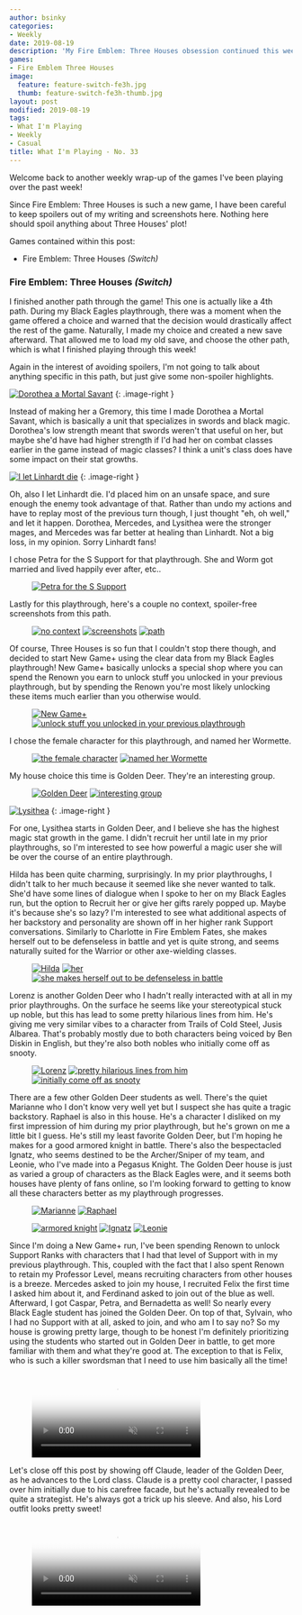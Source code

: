 ```yaml
---
author: bsinky
categories:
- Weekly
date: 2019-08-19
description: 'My Fire Emblem: Three Houses obsession continued this week!'
games:
- Fire Emblem Three Houses
image:
  feature: feature-switch-fe3h.jpg
  thumb: feature-switch-fe3h-thumb.jpg
layout: post
modified: 2019-08-19
tags:
- What I'm Playing
- Weekly
- Casual
title: What I'm Playing - No. 33
---
```


Welcome back to another weekly wrap-up of the games I've been playing over the
past week!

Since Fire Emblem: Three Houses is such a new game, I have been careful to keep
spoilers out of my writing and screenshots here. Nothing here should spoil
anything about Three Houses' plot!

Games contained within this post:

 - Fire Emblem: Three Houses *(Switch)*

<!--more-->

### Fire Emblem: Three Houses *(Switch)*

I finished another path through the game! This one is actually like a 4th path.
During my Black Eagles playthrough, there was a moment when the game offered a
choice and warned that the decision would drastically affect the rest of the
game. Naturally, I made my choice and created a new save afterward. That allowed
me to load my old save, and choose the other path, which is what I finished
playing through this week!

Again in the interest of avoiding spoilers, I'm not going to talk about anything
specific in this path, but just give some non-spoiler highlights.

[![Dorothea a Mortal Savant](https://i.imgur.com/tUWVZZhm.jpg)](https://i.imgur.com/tUWVZZh.jpg)
{: .image-right }

Instead of making her a Gremory, this time I made Dorothea a Mortal Savant,
which is basically a unit that specializes in swords and black magic. Dorothea's
low strength meant that swords weren't that useful on her, but maybe she'd have
had higher strength if I'd had her on combat classes earlier in the game instead
of magic classes? I think a unit's class does have some impact on their stat
growths.

[![I let Linhardt die](https://i.imgur.com/3Hl8k8zm.jpg)](https://i.imgur.com/3Hl8k8z.jpg)
{: .image-right }

Oh, also I let Linhardt die. I'd placed him on an unsafe space, and sure enough
the enemy took advantage of that. Rather than undo my actions and have to replay
most of the previous turn though, I just thought "eh, oh well," and let it
happen. Dorothea, Mercedes, and Lysithea were the stronger mages, and Mercedes
was far better at healing than Linhardt. Not a big loss, in my opinion. Sorry
Linhardt fans!

I chose Petra for the S Support for that playthrough. She and Worm got married and lived happily ever after, etc..

<figure class="half center">
    <a href="https://i.imgur.com/1t4cTB4.jpg"><img src="https://i.imgur.com/1t4cTB4m.jpg" alt="Petra for the S Support"/>
    </a>
</figure>

Lastly for this playthrough, here's a couple no context, spoiler-free
screenshots from this path.

<figure class="third">
    <a href="https://i.imgur.com/4j6RtKW.jpg"><img src="https://i.imgur.com/4j6RtKWm.jpg" alt="no context"/></a>
    <a href="https://i.imgur.com/7wy4sFf.jpg"><img src="https://i.imgur.com/7wy4sFfm.jpg" alt="screenshots"/></a>
    <a href="https://i.imgur.com/jrecfQS.jpg"><img src="https://i.imgur.com/jrecfQSm.jpg" alt="path"/></a>
</figure>

Of course, Three Houses is so fun that I couldn't stop there though, and decided
to start New Game+ using the clear data from my Black Eagles playthrough! New
Game+ basically unlocks a special shop where you can spend the Renown you earn
to unlock stuff you unlocked in your previous playthrough, but by spending the
Renown you're most likely unlocking these items much earlier than you otherwise
would.

<figure class="half">
    <a href="https://i.imgur.com/R15UxPK.jpg"><img src="https://i.imgur.com/R15UxPKm.jpg" alt="New Game+"/></a>
    <a href="https://i.imgur.com/lH0qNN5.jpg"><img src="https://i.imgur.com/lH0qNN5m.jpg" alt="unlock stuff you unlocked in your previous playthrough"/></a>
</figure>

I chose the female character for this playthrough, and named her Wormette.

<figure class="half">
    <a href="https://i.imgur.com/xXZzNWd.jpg"><img src="https://i.imgur.com/xXZzNWdm.jpg" alt="the female character"/></a>
    <a href="https://i.imgur.com/iDfREgY.jpg"><img src="https://i.imgur.com/iDfREgYm.jpg" alt="named her Wormette"/></a>
</figure>

My house choice this time is Golden Deer. They're an interesting group.

<figure class="half">
    <a href="https://i.imgur.com/YVHDwdE.jpg"><img src="https://i.imgur.com/YVHDwdEm.jpg" alt="Golden Deer"/></a>
    <a href="https://i.imgur.com/NPVWFKS.jpg"><img src="https://i.imgur.com/NPVWFKSm.jpg" alt="interesting group"/></a>
</figure>

[![Lysithea](https://i.imgur.com/GO9SdVsm.jpg)](https://i.imgur.com/GO9SdVs.jpg)
{: .image-right }

For one, Lysithea starts in Golden Deer, and I believe she has the highest magic
stat growth in the game. I didn't recruit her until late in my prior
playthroughs, so I'm interested to see how powerful a magic user she will be
over the course of an entire playthrough.

Hilda has been quite charming, surprisingly. In my prior playthroughs, I didn't
talk to her much because it seemed like she never wanted to talk. She'd have
some lines of dialogue when I spoke to her on my Black Eagles run, but the
option to Recruit her or give her gifts rarely popped up. Maybe it's because
she's so lazy? I'm interested to see what additional aspects of her backstory
and personality are shown off in her higher rank Support conversations.
Similarly to Charlotte in Fire Emblem Fates, she makes herself out to be
defenseless in battle and yet is quite strong, and seems naturally suited for
the Warrior or other axe-wielding classes.

<figure class="third">
    <a href="https://i.imgur.com/wzSjksc.jpg"><img src="https://i.imgur.com/wzSjkscm.jpg" alt="Hilda"/></a>
    <a href="https://i.imgur.com/74OpCWL.jpg"><img src="https://i.imgur.com/74OpCWLm.jpg" alt="her"/></a>
    <a href="https://i.imgur.com/PwNRJ0Y.jpg"><img src="https://i.imgur.com/PwNRJ0Ym.jpg" alt="she makes herself out to be defenseless in battle"/></a>
</figure>

Lorenz is another Golden Deer who I hadn't really interacted with at all in my
prior playthroughs. On the surface he seems like your stereotypical stuck up
noble, but this has lead to some pretty hilarious lines from him. He's giving me
very similar vibes to a character from Trails of Cold Steel, Jusis Albarea.
That's probably mostly due to both characters being voiced by Ben Diskin in
English, but they're also both nobles who initially come off as snooty.

<figure class="third">
    <a href="https://i.imgur.com/qCzNE1w.jpg"><img src="https://i.imgur.com/qCzNE1wm.jpg" alt="Lorenz"/></a>
    <a href="https://i.imgur.com/GzJkJ4u.jpg"><img src="https://i.imgur.com/GzJkJ4um.jpg" alt="pretty hilarious lines from him"/></a>
    <a href="https://i.imgur.com/yjxBeqx.jpg"><img src="https://i.imgur.com/yjxBeqxm.jpg" alt="initially come off as snooty"/></a>
</figure>

There are a few other Golden Deer students as well. There's the quiet Marianne
who I don't know very well yet but I suspect she has quite a tragic backstory.
Raphael is also in this house. He's a character I disliked on my first
impression of him during my prior playthrough, but he's grown on me a little bit
I guess. He's still my least favorite Golden Deer, but I'm hoping he makes for a
good armored knight in battle. There's also the bespectacled Ignatz, who seems
destined to be the Archer/Sniper of my team, and Leonie, who I've made into a
Pegasus Knight. The Golden Deer house is just as varied a group of characters as
the Black Eagles were, and it seems both houses have plenty of fans online, so
I'm looking forward to getting to know all these characters better as my
playthrough progresses.

<figure class="half">
    <a href="https://i.imgur.com/yhTXJXr.jpg"><img src="https://i.imgur.com/yhTXJXrm.jpg" alt="Marianne"/></a>
    <a href="https://i.imgur.com/rAYLVHu.jpg"><img src="https://i.imgur.com/rAYLVHum.jpg" alt="Raphael"/></a>
</figure>

<figure class="third">
    <a href="https://i.imgur.com/hT9zjwS.jpg"><img src="https://i.imgur.com/hT9zjwSm.jpg" alt="armored knight"/></a>
    <a href="https://i.imgur.com/KCJCW75.jpg"><img src="https://i.imgur.com/KCJCW75m.jpg" alt="Ignatz"/></a>
    <a href="https://i.imgur.com/olGIxJ8.jpg"><img src="https://i.imgur.com/olGIxJ8m.jpg" alt="Leonie"/></a>
</figure>

Since I'm doing a New Game+ run, I've been spending Renown to unlock Support
Ranks with characters that I had that level of Support with in my previous
playthrough. This, coupled with the fact that I also spent Renown to retain my
Professor Level, means recruiting characters from other houses is a breeze.
Mercedes asked to join my house, I recruited Felix the first time I asked him
about it, and Ferdinand asked to join out of the blue as well. Afterward, I got
Caspar, Petra, and Bernadetta as well! So nearly every Black Eagle student has
joined the Golden Deer. On top of that, Sylvain, who I had no Support with at
all, asked to join, and who am I to say no? So my house is growing pretty large,
though to be honest I'm definitely prioritizing using the students who started
out in Golden Deer in battle, to get more familiar with them and what they're
good at. The exception to that is Felix, who is such a killer swordsman that I
need to use him basically all the time!

<figure class="half center">
    <video class="video-embed" controls loop="true" autoplay="true" muted="true" poster="https://i.imgur.com/qQbMgOr.jpg">
        <source src="https://i.imgur.com/qQbMgOr.mp4">
    </video>
</figure>

Let's close off this post by showing off Claude, leader of the Golden Deer, as
he advances to the Lord class. Claude is a pretty cool character, I passed over
him initially due to his carefree facade, but he's actually revealed to be quite
a strategist. He's always got a trick up his sleeve. And also, his Lord outfit
looks pretty sweet!

<figure class="half center">
    <video class="video-embed" controls loop="true" autoplay="true" muted="true" poster="https://i.imgur.com/BYsQS7U.jpg">
        <source src="https://i.imgur.com/BYsQS7U.mp4">
    </video>
</figure>